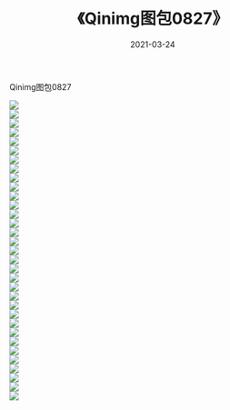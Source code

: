 ﻿---
layout: post
title:  《Qinimg图包0827》
date:   2021-03-24
img: http://imgx.orgx.ga/Qinimg图包/Qinimg图包0827/000.jpg
categories: [美女, 清纯, 唯美]
---

Qinimg图包0827

 ![](http://imgx.orgx.ga/Qinimg图包/Qinimg图包0827/001.jpg) <br>![](http://imgx.orgx.ga/Qinimg图包/Qinimg图包0827/002.jpg) <br>![](http://imgx.orgx.ga/Qinimg图包/Qinimg图包0827/003.jpg) <br>![](http://imgx.orgx.ga/Qinimg图包/Qinimg图包0827/004.jpg) <br>![](http://imgx.orgx.ga/Qinimg图包/Qinimg图包0827/005.jpg) <br>![](http://imgx.orgx.ga/Qinimg图包/Qinimg图包0827/006.jpg) <br>![](http://imgx.orgx.ga/Qinimg图包/Qinimg图包0827/007.jpg) <br>![](http://imgx.orgx.ga/Qinimg图包/Qinimg图包0827/008.jpg) <br>![](http://imgx.orgx.ga/Qinimg图包/Qinimg图包0827/009.jpg) <br>![](http://imgx.orgx.ga/Qinimg图包/Qinimg图包0827/010.jpg) <br>![](http://imgx.orgx.ga/Qinimg图包/Qinimg图包0827/011.jpg) <br>![](http://imgx.orgx.ga/Qinimg图包/Qinimg图包0827/012.jpg) <br>![](http://imgx.orgx.ga/Qinimg图包/Qinimg图包0827/013.jpg) <br>![](http://imgx.orgx.ga/Qinimg图包/Qinimg图包0827/014.jpg) <br>![](http://imgx.orgx.ga/Qinimg图包/Qinimg图包0827/015.jpg) <br>![](http://imgx.orgx.ga/Qinimg图包/Qinimg图包0827/016.jpg) <br>![](http://imgx.orgx.ga/Qinimg图包/Qinimg图包0827/017.jpg) <br>![](http://imgx.orgx.ga/Qinimg图包/Qinimg图包0827/018.jpg) <br>![](http://imgx.orgx.ga/Qinimg图包/Qinimg图包0827/019.jpg) <br>![](http://imgx.orgx.ga/Qinimg图包/Qinimg图包0827/020.jpg) <br>![](http://imgx.orgx.ga/Qinimg图包/Qinimg图包0827/021.jpg) <br>![](http://imgx.orgx.ga/Qinimg图包/Qinimg图包0827/022.jpg) <br>![](http://imgx.orgx.ga/Qinimg图包/Qinimg图包0827/023.jpg) <br>![](http://imgx.orgx.ga/Qinimg图包/Qinimg图包0827/024.jpg) <br>![](http://imgx.orgx.ga/Qinimg图包/Qinimg图包0827/025.jpg) <br>![](http://imgx.orgx.ga/Qinimg图包/Qinimg图包0827/026.jpg) <br>![](http://imgx.orgx.ga/Qinimg图包/Qinimg图包0827/027.jpg) <br>![](http://imgx.orgx.ga/Qinimg图包/Qinimg图包0827/028.jpg) <br>![](http://imgx.orgx.ga/Qinimg图包/Qinimg图包0827/029.jpg) <br>![](http://imgx.orgx.ga/Qinimg图包/Qinimg图包0827/030.jpg) <br>![](http://imgx.orgx.ga/Qinimg图包/Qinimg图包0827/031.jpg) <br>![](http://imgx.orgx.ga/Qinimg图包/Qinimg图包0827/032.jpg) <br>![](http://imgx.orgx.ga/Qinimg图包/Qinimg图包0827/033.jpg) <br>
